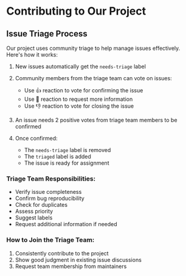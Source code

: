 # Contributing to Our Project

## Issue Triage Process

Our project uses community triage to help manage issues effectively. Here's how it works:

1. New issues automatically get the `needs-triage` label
2. Community members from the triage team can vote on issues:
   - Use 👍 reaction to vote for confirming the issue
   - Use 💭 reaction to request more information
   - Use 👎 reaction to vote for closing the issue

3. An issue needs 2 positive votes from triage team members to be confirmed
4. Once confirmed:
   - The `needs-triage` label is removed
   - The `triaged` label is added
   - The issue is ready for assignment

### Triage Team Responsibilities:
- Verify issue completeness
- Confirm bug reproducibility
- Check for duplicates
- Assess priority
- Suggest labels
- Request additional information if needed

### How to Join the Triage Team:
1. Consistently contribute to the project
2. Show good judgment in existing issue discussions
3. Request team membership from maintainers
